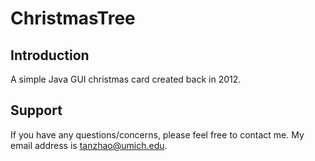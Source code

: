 ChristmasTree
=============

Introduction
------------
A simple Java GUI christmas card created back in 2012.

Support
-------
If you have any questions/concerns, please feel free to contact me. My email
address is tanzhao@umich.edu.
